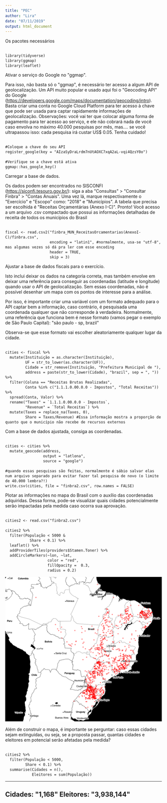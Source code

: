 ```yaml
---
title: "PEC"
author: "Lira"
date: "07/11/2019"
output: html_document
---
```


Os pacotes necessários

```{r PACKAGES}

library(tidyverse)
library(ggmap)
library(leaflet)

```

Ativar o serviço do Google no "ggmap". 

Para isso, não basta só o "ggmap", é necessário ter acesso a algum API de geolocalização. 
Um API muito popular e usado aqui foi o "Geocoding API" do Google (https://developers.google.com/maps/documentation/geocoding/intro). 
Basta criar uma conta no Google Cloud Platform para ter acesso à chave que pode ser usada para captar rapidamente informações de geolocalização.
Observações: você vai ter que colocar alguma forma de pagamento para ter acesso ao serviço, e ele não cobrará nada de você caso envolva no máximo 40.000 pesquisas por mês, mas.... se você ultrapassou isso: cada pesquisa irá custar US$ 0.05. Tenha cuidado!

```{r ACTIVATE GOOGLE SERVICE}

#Coloque a chave do seu API
register_google(key = "AIzaSyDraLrdm7nUtAOXC7xqA2aL-vqi4QzsY0o")

#Verifique se a chave está ativa
ggmap::has_google_key()

```

Carregar a base de dados. 

Os dados podem ser encontrados no SISCONFI (https://siconfi.tesouro.gov.br/): siga a aba "Consultas" > "Consultar Finbra" > "Contas Anuais". Uma vez lá, marque respectivamente o "Exercício" e "Escopo" como: "2018" e "Municípios". A tabela que precisa ser escolhida é "Receitas Orçamentárias (Anexo I-C)". Pronto! Você acesso a um arquivo .csv compactado que possui as informações detalhadas de receita de todos os municípios do Brasil

```{r DATASET}

fiscal <- read.csv2("finbra_MUN_ReceitasOrcamentarias(AnexoI-C)/finbra.csv", 
                    encoding = "latin1", #normalmente, usa-se "utf-8", mas algumas vezes só dá pra ler com esse encoding
                    header = TRUE, 
                    skip = 3)

```

Ajustar a base de dados fiscais para o exercício. 

Isto inclui deixar os dados na categoria correta, mas também envolve em deixar uma referência para conseguir as coordenadas (latitude e longitude) quando usar o API de geolocalização. Sem essas coordenadas, não é possível desenhar um mapa com os pontos de interesse para a análise. 

Por isso, é importante criar uma variável com um formato adequado para o API captar bem a informação, caso contrário, é pesquisada uma coordenada qualquer que não corresponde à verdadeira. Normalmente, uma referência que funciona bem é nesse formato (vamos pegar o exemplo de São Paulo Capital): "são paulo - sp, brazil"

Observa-se que esse formato vai escolher aleatoriamente qualquer lugar da cidade. 

```{r FIX DATASET}

cities <- fiscal %>% 
  mutate(Instituição = as.character(Instituição),
         UF = str_to_lower(as.character(UF)),
         Cidade = str_remove(Instituição, "Prefeitura Municipal de "),
         address = paste(str_to_lower(Cidade), "brazil", sep = ", ")) %>% 
  filter(Coluna == "Receitas Brutas Realizadas",
         Conta %in% c("1.1.1.0.00.0.0 - Impostos", "Total Receitas")) %>% 
  spread(Conta, Valor) %>% 
  rename("Taxes" = `1.1.1.0.00.0.0 - Impostos`, 
         "Revenue" = `Total Receitas`) %>% 
  mutate(Taxes = replace_na(Taxes, 0), 
         Share = Taxes/Revenue) #Essa informação mostra a proporção de quanto que o município não recebe de recursos externos

```

Com a base de dados ajustada, consiga as coordenadas. 

```{r GEOCODING}

cities <- cities %>% 
  mutate_geocode(address, 
                 output = "latlona", 
                 source = "google")

#quando essas pesquisas são feitas, normalmente é sábio salvar elas num arquivo separado para evitar fazer tal pesquisa de novo (o limite de 40.000 lembra?!)
write.csv(cities, file = "finbra2.csv", row.names = FALSE)

```

Plotar as informações no mapa do Brasil com o auxílio das coordenadas adquiridas. Dessa forma, pode-se visualizar quais cidades potencialmente serão impactadas pela medida caso ocorra sua aprovação. 

```{r PLOT}

cities2 <- read.csv("finbra2.csv")

cities2 %>%
  filter(População < 5000 &
           Share < 0.1) %>% 
  leaflet() %>%
  addProviderTiles(providers$Stamen.Toner) %>%
  addCircleMarkers(~lon, ~lat,
                   color = "red",
                   fillOpacity =  0.3,
                   radius = 0.2)

```
![alt text](https://github.com/JimmyFlorido/PEC188-2019/blob/master/Final.png "Cidades Impactadas")


Além de construir o mapa, é importante se perguntar: caso essas cidades sejam extinguidas, ou seja, se a proposta passar, quantas cidades e eleitores em potencial serão afetadas pela medida? 

```{r THENUMBER}

cities2 %>%
  filter(População < 5000,
         Share < 0.1) %>%
  summarise(Cidades = n(),
            Eleitores = sum(População))

```
---
Cidades: "1,168"
Eleitores: "3,938,144"
---

